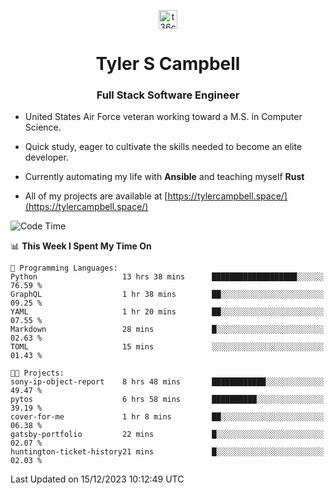 <p align="center">
<a href="https://www.linkedin.com/in/t36campbell" target="blank"><img align="center" src="https://ik.imagekit.io/t36campbell/Portfolio/linkedin.png.original_m8bbGgPh6.png" alt="t36campbell" height="30" width="30" /></a>
</p>
<h1 align="center">Tyler S Campbell</h1>
<h3 align="center">Full Stack Software Engineer</h3>

* United States Air Force veteran working toward a M.S. in Computer Science.

* Quick study, eager to cultivate the skills needed to become an elite developer.

* Currently automating my life with **Ansible** and teaching myself **Rust**

* All of my projects are available at [https://tylercampbell.space/](https://tylercampbell.space/)

<!--START_SECTION:waka-->
![Code Time](http://img.shields.io/badge/Code%20Time-3%2C041%20hrs%203%20mins-blue)

📊 **This Week I Spent My Time On** 

```text
💬 Programming Languages: 
Python                   13 hrs 38 mins      ███████████████████░░░░░░   76.59 % 
GraphQL                  1 hr 38 mins        ██░░░░░░░░░░░░░░░░░░░░░░░   09.25 % 
YAML                     1 hr 20 mins        ██░░░░░░░░░░░░░░░░░░░░░░░   07.55 % 
Markdown                 28 mins             █░░░░░░░░░░░░░░░░░░░░░░░░   02.63 % 
TOML                     15 mins             ░░░░░░░░░░░░░░░░░░░░░░░░░   01.43 % 

🐱‍💻 Projects: 
sony-ip-object-report    8 hrs 48 mins       ████████████░░░░░░░░░░░░░   49.47 % 
pytos                    6 hrs 58 mins       ██████████░░░░░░░░░░░░░░░   39.19 % 
cover-for-me             1 hr 8 mins         ██░░░░░░░░░░░░░░░░░░░░░░░   06.38 % 
gatsby-portfolio         22 mins             █░░░░░░░░░░░░░░░░░░░░░░░░   02.07 % 
huntington-ticket-history21 mins             █░░░░░░░░░░░░░░░░░░░░░░░░   02.03 % 
```


 Last Updated on 15/12/2023 10:12:49 UTC
<!--END_SECTION:waka-->
